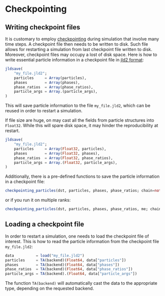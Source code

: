 # Checkpointing

## Writing checkpoint files

It is customary to employ [checkpointing](https://en.wikipedia.org/wiki/Application_checkpointing) during simulation that involve many time steps. A checkpoint file then needs to be written to disk. Such file allows for restarting a simulation from last checkpoint file written to disk.
Moreover, checkpoint files may occupy a lost of disk space. Here is how to write essential particle information in a checkpoint file in [jld2 format](https://github.com/JuliaIO/JLD2.jl):

```julia
jldsave(
    "my_file.jld2";
    particles     = Array(particles),
    phases        = Array(phases),
    phase_ratios  = Array(phase_ratios),
    particle_args = Array.(particle_args),
)
```
This will save particle information to the file `my_file.jld2`, which can be reused in order to restart a simulation.

If file size are huge, on may cast all the fields from particle structures into `Float32`. While this will spare disk space, it may hinder the reproducibility at restart.

```julia
jldsave(
    "my_file.jld2";
    particles     = Array(Float32, particles),
    phases        = Array(Float32, phases),
    phase_ratios  = Array(Float32, phase_ratios),
    particle_args = Array.(Float32, particle_args),
)
```

Additionally, there is a pre-defined functions to save the particle information in a checkpoint file:

```julia
checkpointing_particles(dst, particles, phases, phase_ratios; chain=nothing, t=nothing, dt=nothing, particle_args=nothing)
```
or if you run it on multiple ranks:
```julia
checkpointing_particles(dst, particles, phases, phase_ratios, me; chain=nothing, t=nothing, dt=nothing, particle_args=nothing)
```
## Loading a checkpoint file

In order to restart a simulation, one needs to load the checkpoint file of interest. This is how to read the particle information from the checkpoint file `my_file.jld2`:

```julia
data          = load("my_file.jld2")
particles     = TA(backend)(Float64, data["particles"])
phases        = TA(backend)(Float64, data["phases"])
phase_ratios  = TA(backend)(Float64, data["phase_ratios"])
particle_args = TA(backend).(Float64, data["particle_args"])
```
The function `TA(backend)` will automatically cast the data to the appropriate type, depending on the requested backend.
